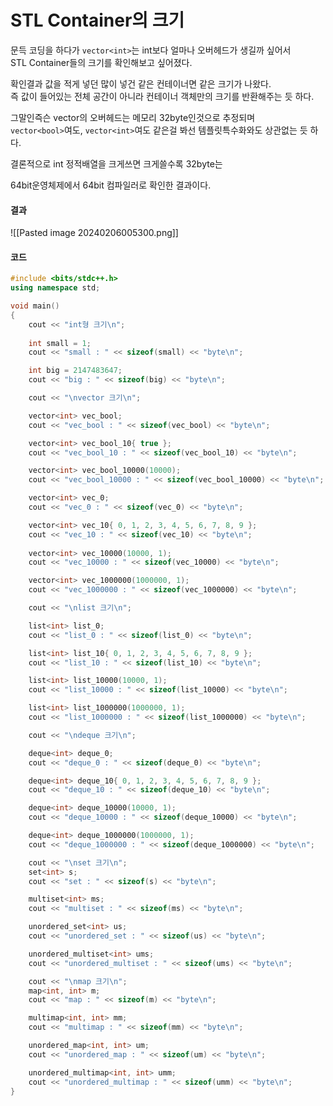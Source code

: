 # STL Container의 크기

문득 코딩을 하다가 `vector<int>`는 int보다 얼마나 오버헤드가 생길까 싶어서  
STL Container들의 크기를 확인해보고 싶어졌다.  

확인결과 값을 적게 넣던 많이 넣건 같은 컨테이너면 같은 크기가 나왔다.  
즉 값이 들어있는 전체 공간이 아니라 컨테이너 객체만의 크기를 반환해주는 듯 하다.  

그말인즉슨 vector의 오버헤드는 메모리 32byte인것으로 추정되며  
`vector<bool>`여도, `vector<int>`여도 같은걸 봐선 템플릿특수화와도 상관없는 듯 하다.  

결론적으로 int 정적배열을 크게쓰면 크게쓸수록 32byte는 

64bit운영체제에서 64bit 컴파일러로 확인한 결과이다.  
#### 결과
![[Pasted image 20240206005300.png]]

#### 코드
```C++
#include <bits/stdc++.h>
using namespace std;

void main()
{		
	cout << "int형 크기\n";
	
	int small = 1;
	cout << "small : " << sizeof(small) << "byte\n";

	int big = 2147483647;
	cout << "big : " << sizeof(big) << "byte\n";

	cout << "\nvector 크기\n";

	vector<int> vec_bool;
	cout << "vec_bool : " << sizeof(vec_bool) << "byte\n";

	vector<int> vec_bool_10{ true };
	cout << "vec_bool_10 : " << sizeof(vec_bool_10) << "byte\n";

	vector<int> vec_bool_10000(10000);
	cout << "vec_bool_10000 : " << sizeof(vec_bool_10000) << "byte\n";

	vector<int> vec_0;
	cout << "vec_0 : " << sizeof(vec_0) << "byte\n";

	vector<int> vec_10{ 0, 1, 2, 3, 4, 5, 6, 7, 8, 9 };
	cout << "vec_10 : " << sizeof(vec_10) << "byte\n";
	
	vector<int> vec_10000(10000, 1);
	cout << "vec_10000 : " << sizeof(vec_10000) << "byte\n";

	vector<int> vec_1000000(1000000, 1);
	cout << "vec_1000000 : " << sizeof(vec_1000000) << "byte\n";

	cout << "\nlist 크기\n";

	list<int> list_0;
	cout << "list_0 : " << sizeof(list_0) << "byte\n";

	list<int> list_10{ 0, 1, 2, 3, 4, 5, 6, 7, 8, 9 };
	cout << "list_10 : " << sizeof(list_10) << "byte\n";

	list<int> list_10000(10000, 1);
	cout << "list_10000 : " << sizeof(list_10000) << "byte\n";

	list<int> list_1000000(1000000, 1);
	cout << "list_1000000 : " << sizeof(list_1000000) << "byte\n";

	cout << "\ndeque 크기\n";

	deque<int> deque_0;
	cout << "deque_0 : " << sizeof(deque_0) << "byte\n";

	deque<int> deque_10{ 0, 1, 2, 3, 4, 5, 6, 7, 8, 9 };
	cout << "deque_10 : " << sizeof(deque_10) << "byte\n";

	deque<int> deque_10000(10000, 1);
	cout << "deque_10000 : " << sizeof(deque_10000) << "byte\n";

	deque<int> deque_1000000(1000000, 1);
	cout << "deque_1000000 : " << sizeof(deque_1000000) << "byte\n";

	cout << "\nset 크기\n";
	set<int> s;
	cout << "set : " << sizeof(s) << "byte\n";

	multiset<int> ms;
	cout << "multiset : " << sizeof(ms) << "byte\n";

	unordered_set<int> us;
	cout << "unordered_set : " << sizeof(us) << "byte\n";

	unordered_multiset<int> ums;
	cout << "unordered_multiset : " << sizeof(ums) << "byte\n";

	cout << "\nmap 크기\n";
	map<int, int> m;
	cout << "map : " << sizeof(m) << "byte\n";

	multimap<int, int> mm;
	cout << "multimap : " << sizeof(mm) << "byte\n";

	unordered_map<int, int> um;
	cout << "unordered_map : " << sizeof(um) << "byte\n";

	unordered_multimap<int, int> umm;
	cout << "unordered_multimap : " << sizeof(umm) << "byte\n";
}
```